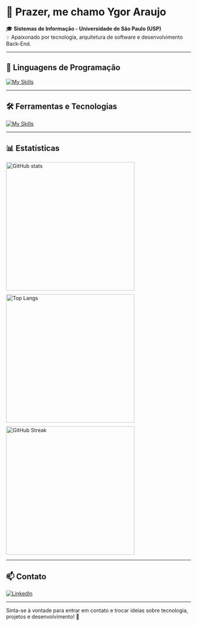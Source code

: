 # 👋 Prazer, me chamo Ygor Araujo  

🎓 **Sistemas de Informação - Universidade de São Paulo (USP)**  
💡 Apaixonado por tecnologia, arquitetura de software e desenvolvimento Back-End.  

---

## 🚀 Linguagens de Programação  
[![My Skills](https://skillicons.dev/icons?i=java,python,c,html,css,javascript,sql)](https://skillicons.dev)  

---

## 🛠️ Ferramentas e Tecnologias  
[![My Skills](https://skillicons.dev/icons?i=spring,qt,git,github,postman,mysql,trello,vscode,eclipse)](https://skillicons.dev)  

---

## 📊 Estatísticas  
<div style="display:flex; flex-wrap:wrap; gap:10px;">
  <img src="https://github-readme-stats.vercel.app/api?username=contygor&show_icons=true&theme=radical" alt="GitHub stats" width="350"/>
  <img src="https://github-readme-stats.vercel.app/api/top-langs/?username=contygor&layout=compact&theme=radical&langs_count=8" alt="Top Langs" width="350"/>
  <img src="https://streak-stats.demolab.com/?user=contygor&theme=radical" alt="GitHub Streak" width="350"/>
</div>


---

## 📫 Contato  
[![LinkedIn](https://img.shields.io/badge/-LinkedIn-0A66C2?style=flat-square&logo=linkedin&logoColor=white)](https://www.linkedin.com/in/contygor/)

---

Sinta-se à vontade para entrar em contato e trocar ideias sobre tecnologia, projetos e desenvolvimento! 🚀  
